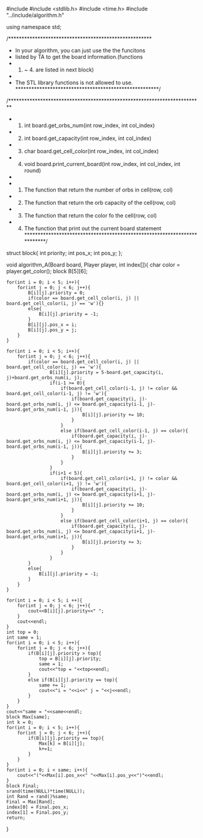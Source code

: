 #include <iostream>
#include <stdlib.h>
#include <time.h>
#include "../include/algorithm.h"

using namespace std;

/******************************************************
 * In your algorithm, you can just use the the funcitons
 * listed by TA to get the board information.(functions
 * 1. ~ 4. are listed in next block)
 *
 * The STL library functions is not allowed to use.
******************************************************/

/*************************************************************************
 * 1. int board.get_orbs_num(int row_index, int col_index)
 * 2. int board.get_capacity(int row_index, int col_index)
 * 3. char board.get_cell_color(int row_index, int col_index)
 * 4. void board.print_current_board(int row_index, int col_index, int round)
 *
 * 1. The function that return the number of orbs in cell(row, col)
 * 2. The function that return the orb capacity of the cell(row, col)
 * 3. The function that return the color fo the cell(row, col)
 * 4. The function that print out the current board statement
*************************************************************************/


struct block{
    int priority;
    int pos_x;
    int pos_y;
};

void algorithm_A(Board board, Player player, int index[]){
    char color = player.get_color();
    block B[5][6];

    for(int i = 0; i < 5; i++){
        for(int j = 0; j < 6; j++){
            B[i][j].priority = 0;
            if(color == board.get_cell_color(i, j) || board.get_cell_color(i, j) == 'w'){}
            else{
                B[i][j].priority = -1;
            }
            B[i][j].pos_x = i;
            B[i][j].pos_y = j;
        }
    }

    for(int i = 0; i < 5; i++){
        for(int j = 0; j < 6; j++){
            if(color == board.get_cell_color(i, j) || board.get_cell_color(i, j) == 'w'){
                    B[i][j].priority = 5-board.get_capacity(i, j)+board.get_orbs_num(i, j);
                    if(i-1 >= 0){
                        if(board.get_cell_color(i-1, j) != color && board.get_cell_color(i-1, j) != 'w'){
                            if(board.get_capacity(i, j)-board.get_orbs_num(i, j) <= board.get_capacity(i-1, j)-board.get_orbs_num(i-1, j)){
                                B[i][j].priority += 10;
                            }
                        }
                        else if(board.get_cell_color(i-1, j) == color){
                            if(board.get_capacity(i, j)-board.get_orbs_num(i, j) <= board.get_capacity(i-1, j)-board.get_orbs_num(i-1, j)){
                                B[i][j].priority += 3;
                            }
                        }
                    }
                    if(i+1 < 5){
                        if(board.get_cell_color(i+1, j) != color && board.get_cell_color(i+1, j) != 'w'){
                            if(board.get_capacity(i, j)-board.get_orbs_num(i, j) <= board.get_capacity(i+1, j)-board.get_orbs_num(i+1, j)){
                                B[i][j].priority += 10;
                            }
                        }
                        else if(board.get_cell_color(i+1, j) == color){
                            if(board.get_capacity(i, j)-board.get_orbs_num(i, j) <= board.get_capacity(i+1, j)-board.get_orbs_num(i+1, j)){
                                B[i][j].priority += 3;
                            }
                        }
                    }
            }
            else{
                B[i][j].priority = -1;
            }
        }
    }

    for(int i = 0; i < 5; i ++){
        for(int j = 0; j < 6; j++){
            cout<<B[i][j].priority<<" ";
        }
        cout<<endl;
    }
    int top = 0;
    int same = 1;
    for(int i = 0; i < 5; i++){
        for(int j = 0; j < 6; j++){
            if(B[i][j].priority > top){
                top = B[i][j].priority;
                same = 1;
                cout<<"top = "<<top<<endl;
            }
            else if(B[i][j].priority == top){
                same += 1;
                cout<<"i = "<<i<<" j = "<<j<<endl;
            }
        }
    }
    cout<<"same = "<<same<<endl;
    block Max[same];
    int k = 0;
    for(int i = 0; i < 5; i++){
        for(int j = 0; j < 6; j++){
            if(B[i][j].priority == top){
                Max[k] = B[i][j];
                k+=1;
            }
        }
    }
    for(int i = 0; i < same; i++){
        cout<<"("<<Max[i].pos_x<<" "<<Max[i].pos_y<<")"<<endl;
    }
    block Final;
    srand(time(NULL)*time(NULL));
    int Rand = rand()%same;
    Final = Max[Rand];
    index[0] = Final.pos_x;
    index[1] = Final.pos_y;
    return;
}
